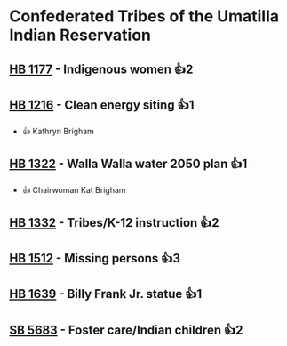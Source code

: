 # Confederated Tribes of the Umatilla Indian Reservation

## [HB 1177](/bill/2023-24/hb/1177/) - Indigenous women 👍2  

## [HB 1216](/bill/2023-24/hb/1216/) - Clean energy siting 👍1  
* 👍 Kathryn Brigham

## [HB 1322](/bill/2023-24/hb/1322/) - Walla Walla water 2050 plan 👍1  
* 👍 Chairwoman Kat Brigham

## [HB 1332](/bill/2023-24/hb/1332/) - Tribes/K-12 instruction 👍2  

## [HB 1512](/bill/2023-24/hb/1512/) - Missing persons 👍3  

## [HB 1639](/bill/2023-24/hb/1639/) - Billy Frank Jr. statue 👍1  

## [SB 5683](/bill/2023-24/sb/5683/) - Foster care/Indian children 👍2  